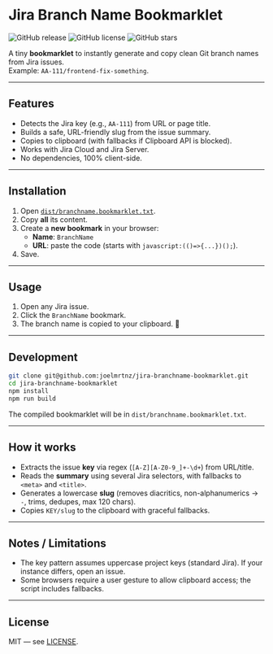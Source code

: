 # Jira Branch Name Bookmarklet

![GitHub release](https://img.shields.io/github/v/release/joelmrtnz/jira-branchname-bookmarklet)
![GitHub license](https://img.shields.io/github/license/joelmrtnz/jira-branchname-bookmarklet)
![GitHub stars](https://img.shields.io/github/stars/joelmrtnz/jira-branchname-bookmarklet?style=social)

A tiny **bookmarklet** to instantly generate and copy clean Git branch names from Jira issues.  
Example: `AA-111/frontend-fix-something`.

---

## Features

- Detects the Jira key (e.g., `AA-111`) from URL or page title.
- Builds a safe, URL-friendly slug from the issue summary.
- Copies to clipboard (with fallbacks if Clipboard API is blocked).
- Works with Jira Cloud and Jira Server.
- No dependencies, 100% client-side.

---

## Installation

1. Open [`dist/branchname.bookmarklet.txt`](./dist/branchname.bookmarklet.txt).
2. Copy **all** its content.
3. Create a **new bookmark** in your browser:
   - **Name**: `BranchName`
   - **URL**: paste the code (starts with `javascript:(()=>{...})();`).
4. Save.

---

## Usage

1. Open any Jira issue.
2. Click the `BranchName` bookmark.
3. The branch name is copied to your clipboard. 🎉

---

## Development

```bash
git clone git@github.com:joelmrtnz/jira-branchname-bookmarklet.git
cd jira-branchname-bookmarklet
npm install
npm run build
```

The compiled bookmarklet will be in `dist/branchname.bookmarklet.txt`.

---

## How it works

- Extracts the issue **key** via regex (`[A-Z][A-Z0-9_]+-\d+`) from URL/title.
- Reads the **summary** using several Jira selectors, with fallbacks to `<meta>` and `<title>`.
- Generates a lowercase **slug** (removes diacritics, non-alphanumerics → `-`, trims, dedupes, max 120 chars).
- Copies `KEY/slug` to the clipboard with graceful fallbacks.

---

## Notes / Limitations

- The key pattern assumes uppercase project keys (standard Jira). If your instance differs, open an issue.
- Some browsers require a user gesture to allow clipboard access; the script includes fallbacks.

---

## License

MIT — see [LICENSE](./LICENSE).

